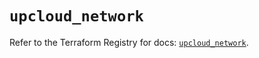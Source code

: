 # `upcloud_network`

Refer to the Terraform Registry for docs: [`upcloud_network`](https://registry.terraform.io/providers/upcloudltd/upcloud/5.20.4/docs/resources/network).
